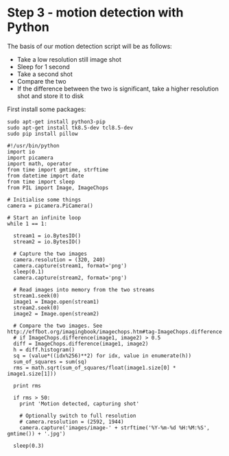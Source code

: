 # Step 3 - motion detection with Python

The basis of our motion detection script will be as follows:
* Take a low resolution still image shot
* Sleep for 1 second
* Take a second shot
* Compare the two
* If the difference between the two is significant, take a higher resolution shot and store it to disk

First install some packages:
```
sudo apt-get install python3-pip
sudo apt-get install tk8.5-dev tcl8.5-dev
sudo pip install pillow
```


```
#!/usr/bin/python
import io
import picamera
import math, operator
from time import gmtime, strftime
from datetime import date
from time import sleep
from PIL import Image, ImageChops

# Initialise some things
camera = picamera.PiCamera()

# Start an infinite loop
while 1 == 1:

  stream1 = io.BytesIO()
  stream2 = io.BytesIO()

  # Capture the two images
  camera.resolution = (320, 240)
  camera.capture(stream1, format='png')
  sleep(0.1)
  camera.capture(stream2, format='png')

  # Read images into memory from the two streams
  stream1.seek(0)
  image1 = Image.open(stream1)
  stream2.seek(0)
  image2 = Image.open(stream2)

  # Compare the two images. See http://effbot.org/imagingbook/imagechops.htm#tag-ImageChops.difference
  # if ImageChops.difference(image1, image2) > 0.5
  diff = ImageChops.difference(image1, image2)
  h = diff.histogram()
  sq = (value*((idx%256)**2) for idx, value in enumerate(h))
  sum_of_squares = sum(sq)
  rms = math.sqrt(sum_of_squares/float(image1.size[0] * image1.size[1]))

  print rms

  if rms > 50:
    print 'Motion detected, capturing shot'

    # Optionally switch to full resolution
    # camera.resolution = (2592, 1944)
    camera.capture('images/image-' + strftime('%Y-%m-%d %H:%M:%S', gmtime()) + '.jpg')

  sleep(0.3)
```
